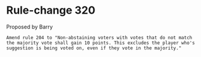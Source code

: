 # Rule-change 320

Proposed by Barry

```
Amend rule 204 to "Non-abstaining voters with votes that do not match the majority vote shall gain 10 points. This excludes the player who's suggestion is being voted on, even if they vote in the majority."
```